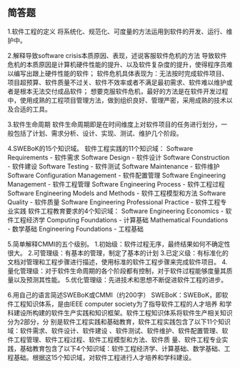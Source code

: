 ## 简答题
1.软件工程的定义
将系统化、规范化、可度量的方法运用到软件的开发、运行、维护中。

2.解释导致software crisis本质原因、表现，述说客服软件危机的方法
导致软件危机的本质原因是计算机硬件性能的提升、以及软件复杂度的提升，使得程序员难以编写出跟上硬件性能的软件；
软件危机具体表现为：无法按时完成软件项目、项目超预算、软件质量不过关、软件不效率或者不满足最初需求、软件难以维护或者是根本无法交付成品软件；
想要克服软件危机，最好的方法是在软件开发过程中，使用成熟的工程项目管理方法，做到组织良好、管理严密，采用成熟的技术以及合适的工具。

3.软件生命周期
软件生命周期即是在时间维度上对软件项目的任务进行划分，一般包括了计划、需求分析、设计、实现、测试、维护几个阶段。

4.SWEBoK的15个知识域。
软件工程实践的11个知识域：
Software Requirements - 软件需求
Software Design - 软件设计
Software Construction - 软件建设
Software Testing - 软件测试
Software Maintenance - 软件维护
Software Configuration Management - 软件配置管理
Software Engineering Management - 软件工程管理
Software Engineering Process - 软件工程过程
Software Engineering Models and Methods - 软件工程模型和方法
Software Quality - 软件质量
Software Engineering Professional Practice - 软件工程专业实践
软件工程教育要求的4个知识域：
Software Engineering Economics - 软件工程经济学
Computing Foundations - 计算基础
Mathematical Foundations - 数学基础
Engineering Foundations - 工程基础

5.简单解释CMMI的五个级别。
1.初始级：软件过程无序，最终结果如何不确定性很大。
2.可管理级：有基本的管理，制定了基本的计划
3.已定义级：有标准化的文档对管理和工程步骤进行描述，使用标准的软件工程步骤来完成软件项目。
4.量化管理级：对于软件生命周期的各个阶段都有控制，对于软件过程能够度量其质量以及预测其性能。
5.优化管理级：先进技术和思想不断促进软件工程的进步。

6.用自己的语言简述SWEBoK或CMMI（约200字）
SWEBoK：SWEBoK，即软件工程知识体系，是由IEEE computer society为了指导软件工程的人才培养
和学科建设所构建的软件生产实践和知识框架。软件工程知识体系将软件生产相关知识分为2部分，分
别是软件工程实践和基础教育，软件工程实践包含了以下11个知识域：软件需求、软件设计、软件建设
、软件测试、软件维护、软件配置管理、软件工程管理、软件工程过程、软件工程模型和方法、软件质
量、软件工程专业实践，基础教育包含了以下4个知识域：软件工程经济学、计算基础、数学基础、工
程基础。根据这15个知识域，对软件工程进行人才培养和学科建设。


